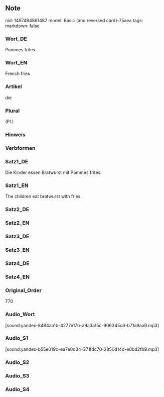 ## Note
nid: 1497484861487
model: Basic (and reversed card)-75aea
tags: 
markdown: false

### Wort_DE
Pommes frites

### Wort_EN
French fries

### Artikel
die

### Plural
(Pl.)

### Hinweis


### Verbformen


### Satz1_DE
Die Kinder essen Bratwurst mit Pommes frites.

### Satz1_EN
The children eat bratwurst with fries.

### Satz2_DE


### Satz2_EN


### Satz3_DE


### Satz3_EN


### Satz4_DE


### Satz4_EN


### Original_Order
770

### Audio_Wort
[sound:yandex-8484aa1b-4277e17b-a9a3a15c-906345c6-b71a9aa9.mp3]

### Audio_S1
[sound:yandex-b55e019c-ea7e0d34-371fdc70-2850d14d-e0bd2fb9.mp3]

### Audio_S2


### Audio_S3


### Audio_S4

